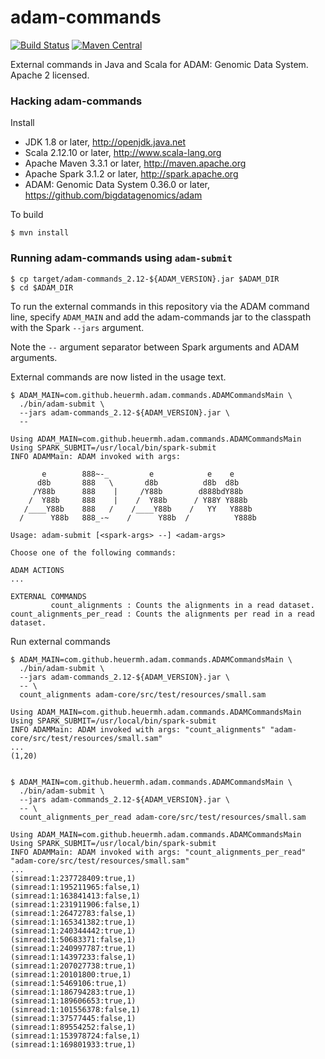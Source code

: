 adam-commands
=============

[![Build Status](https://travis-ci.org/heuermh/adam-commands.svg?branch=master)](https://travis-ci.org/heuermh/adam-commands)
[![Maven Central](https://img.shields.io/maven-central/v/com.github.heuermh.adamcommands/adam-commands_2.12.svg?maxAge=600)](http://search.maven.org/#search%7Cga%7C1%7Ccom.github.heuermh.adamcommands)

External commands in Java and Scala for ADAM: Genomic Data System.  Apache 2 licensed.


### Hacking adam-commands

Install

 * JDK 1.8 or later, http://openjdk.java.net
 * Scala 2.12.10 or later, http://www.scala-lang.org
 * Apache Maven 3.3.1 or later, http://maven.apache.org
 * Apache Spark 3.1.2 or later, http://spark.apache.org
 * ADAM: Genomic Data System 0.36.0 or later, https://github.com/bigdatagenomics/adam


To build

    $ mvn install


### Running adam-commands using ```adam-submit```

    $ cp target/adam-commands_2.12-${ADAM_VERSION}.jar $ADAM_DIR
    $ cd $ADAM_DIR

To run the external commands in this repository via the ADAM command line, specify ```ADAM_MAIN``` and add the adam-commands jar
to the classpath with the Spark ```--jars``` argument.

Note the ```--``` argument separator between Spark arguments and ADAM arguments.

External commands are now listed in the usage text.

    $ ADAM_MAIN=com.github.heuermh.adam.commands.ADAMCommandsMain \
      ./bin/adam-submit \
      --jars adam-commands_2.12-${ADAM_VERSION}.jar \
      --
    
    Using ADAM_MAIN=com.github.heuermh.adam.commands.ADAMCommandsMain
    Using SPARK_SUBMIT=/usr/local/bin/spark-submit
    INFO ADAMMain: ADAM invoked with args:
    
           e        888~-_         e            e    e
          d8b       888   \       d8b          d8b  d8b
         /Y88b      888    |     /Y88b        d888bdY88b
        /  Y88b     888    |    /  Y88b      / Y88Y Y888b
       /____Y88b    888   /    /____Y88b    /   YY   Y888b
      /      Y88b   888_-~    /      Y88b  /          Y888b
    
    Usage: adam-submit [<spark-args> --] <adam-args>
    
    Choose one of the following commands:

    ADAM ACTIONS
    ...
    
    EXTERNAL COMMANDS
             count_alignments : Counts the alignments in a read dataset.
    count_alignments_per_read : Counts the alignments per read in a read dataset.


Run external commands

    $ ADAM_MAIN=com.github.heuermh.adam.commands.ADAMCommandsMain \
      ./bin/adam-submit \
      --jars adam-commands_2.12-${ADAM_VERSION}.jar \
      -- \
      count_alignments adam-core/src/test/resources/small.sam
    
    Using ADAM_MAIN=com.github.heuermh.adam.commands.ADAMCommandsMain
    Using SPARK_SUBMIT=/usr/local/bin/spark-submit
    INFO ADAMMain: ADAM invoked with args: "count_alignments" "adam-core/src/test/resources/small.sam"
    ...
    (1,20)


    $ ADAM_MAIN=com.github.heuermh.adam.commands.ADAMCommandsMain \
      ./bin/adam-submit \
      --jars adam-commands_2.12-${ADAM_VERSION}.jar \
      -- \
      count_alignments_per_read adam-core/src/test/resources/small.sam
    
    Using ADAM_MAIN=com.github.heuermh.adam.commands.ADAMCommandsMain
    Using SPARK_SUBMIT=/usr/local/bin/spark-submit
    INFO ADAMMain: ADAM invoked with args: "count_alignments_per_read" "adam-core/src/test/resources/small.sam"
    ...
    (simread:1:237728409:true,1)
    (simread:1:195211965:false,1)
    (simread:1:163841413:false,1)
    (simread:1:231911906:false,1)
    (simread:1:26472783:false,1)
    (simread:1:165341382:true,1)
    (simread:1:240344442:true,1)
    (simread:1:50683371:false,1)
    (simread:1:240997787:true,1)
    (simread:1:14397233:false,1)
    (simread:1:207027738:true,1)
    (simread:1:20101800:true,1)
    (simread:1:5469106:true,1)
    (simread:1:186794283:true,1)
    (simread:1:189606653:true,1)
    (simread:1:101556378:false,1)
    (simread:1:37577445:false,1)
    (simread:1:89554252:false,1)
    (simread:1:153978724:false,1)
    (simread:1:169801933:true,1)
